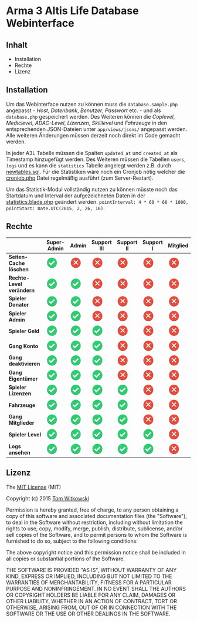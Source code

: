# Arma 3 Altis Life Database Webinterface

## Inhalt

* Installation
* Rechte
* Lizenz

## Installation

Um das Webinterface nutzen zu können muss die ```database.sample.php``` angepasst - *Host*, *Datenbank*, *Benutzer*, *Passwort* etc. - und als ```database.php``` gespeichert werden. Des Weiteren können die *Coplevel*, *Mediclevel*, *ADAC-Level*, *Lizenzen*, *Skilllevel* und *Fahrzeuge* in den entsprechenden JSON-Dateien unter ```app/views/jsons/``` angepasst werden. Alle weiteren Änderungen müssen derzeit noch direkt im Code gemacht werden.

In jeder A3L Tabelle müssen die Spalten ```updated_at``` und ```created_at``` als Timestamp hinzugefügt werden. Des Weiteren müssen die Tabellen ```users```, ```logs``` und es kann die ```statistics``` Tabelle angelegt werden z.B. durch [newtables.sql](https://github.com/Gummibeer/a3l-webinterface/blob/master/newtables.sql). Für die Statistiken wäre noch ein Cronjob nötig welcher die [cronjob.php](https://github.com/Gummibeer/a3l-webinterface/blob/master/cronjob.php) Datei regelmäßig ausführt (zum Server-Restart).
 
 Um das Statistik-Modul vollständig nutzen zu können müsste noch das Startdatum und Interval der aufgezeichneten Daten in der [statistics.blade.php](https://github.com/Gummibeer/a3l-webinterface/blob/master/app/views/statistics.blade.php) geändert werden. ```pointInterval: 4 * 60 * 60 * 1000, pointStart: Date.UTC(2015, 2, 26, 16)```.

## Rechte

|                            | Super-Admin                                                                                | Admin                                                                                        | Support III                                                                                  | Support II                                                                                   | Support I                                                                                    | Mitglied                                                                                     |
|----------------------------|--------------------------------------------------------------------------------------------|----------------------------------------------------------------------------------------------|----------------------------------------------------------------------------------------------|----------------------------------------------------------------------------------------------|----------------------------------------------------------------------------------------------|----------------------------------------------------------------------------------------------|
| **Seiten-Cache löschen**   | ![ja](https://raw.githubusercontent.com/Gummibeer/a3l-webinterface/master/icons/check.png) | ![nein](https://raw.githubusercontent.com/Gummibeer/a3l-webinterface/master/icons/error.png) | ![nein](https://raw.githubusercontent.com/Gummibeer/a3l-webinterface/master/icons/error.png) | ![nein](https://raw.githubusercontent.com/Gummibeer/a3l-webinterface/master/icons/error.png) | ![nein](https://raw.githubusercontent.com/Gummibeer/a3l-webinterface/master/icons/error.png) | ![nein](https://raw.githubusercontent.com/Gummibeer/a3l-webinterface/master/icons/error.png) |
| **Rechte-Level verändern** | ![ja](https://raw.githubusercontent.com/Gummibeer/a3l-webinterface/master/icons/check.png) | ![ja](https://raw.githubusercontent.com/Gummibeer/a3l-webinterface/master/icons/check.png)   | ![nein](https://raw.githubusercontent.com/Gummibeer/a3l-webinterface/master/icons/error.png) | ![nein](https://raw.githubusercontent.com/Gummibeer/a3l-webinterface/master/icons/error.png) | ![nein](https://raw.githubusercontent.com/Gummibeer/a3l-webinterface/master/icons/error.png) | ![nein](https://raw.githubusercontent.com/Gummibeer/a3l-webinterface/master/icons/error.png) |
| **Spieler Donator**        | ![ja](https://raw.githubusercontent.com/Gummibeer/a3l-webinterface/master/icons/check.png) | ![ja](https://raw.githubusercontent.com/Gummibeer/a3l-webinterface/master/icons/check.png)   | ![nein](https://raw.githubusercontent.com/Gummibeer/a3l-webinterface/master/icons/error.png) | ![nein](https://raw.githubusercontent.com/Gummibeer/a3l-webinterface/master/icons/error.png) | ![nein](https://raw.githubusercontent.com/Gummibeer/a3l-webinterface/master/icons/error.png) | ![nein](https://raw.githubusercontent.com/Gummibeer/a3l-webinterface/master/icons/error.png) |
| **Spieler Admin**          | ![ja](https://raw.githubusercontent.com/Gummibeer/a3l-webinterface/master/icons/check.png) | ![ja](https://raw.githubusercontent.com/Gummibeer/a3l-webinterface/master/icons/check.png)   | ![nein](https://raw.githubusercontent.com/Gummibeer/a3l-webinterface/master/icons/error.png) | ![nein](https://raw.githubusercontent.com/Gummibeer/a3l-webinterface/master/icons/error.png) | ![nein](https://raw.githubusercontent.com/Gummibeer/a3l-webinterface/master/icons/error.png) | ![nein](https://raw.githubusercontent.com/Gummibeer/a3l-webinterface/master/icons/error.png) |
| **Spieler Geld**           | ![ja](https://raw.githubusercontent.com/Gummibeer/a3l-webinterface/master/icons/check.png) | ![ja](https://raw.githubusercontent.com/Gummibeer/a3l-webinterface/master/icons/check.png)   | ![ja](https://raw.githubusercontent.com/Gummibeer/a3l-webinterface/master/icons/check.png)   | ![nein](https://raw.githubusercontent.com/Gummibeer/a3l-webinterface/master/icons/error.png) | ![nein](https://raw.githubusercontent.com/Gummibeer/a3l-webinterface/master/icons/error.png) | ![nein](https://raw.githubusercontent.com/Gummibeer/a3l-webinterface/master/icons/error.png) |
| **Gang Konto**             | ![ja](https://raw.githubusercontent.com/Gummibeer/a3l-webinterface/master/icons/check.png) | ![ja](https://raw.githubusercontent.com/Gummibeer/a3l-webinterface/master/icons/check.png)   | ![ja](https://raw.githubusercontent.com/Gummibeer/a3l-webinterface/master/icons/check.png)   | ![nein](https://raw.githubusercontent.com/Gummibeer/a3l-webinterface/master/icons/error.png) | ![nein](https://raw.githubusercontent.com/Gummibeer/a3l-webinterface/master/icons/error.png) | ![nein](https://raw.githubusercontent.com/Gummibeer/a3l-webinterface/master/icons/error.png) |
| **Gang deaktivieren**      | ![ja](https://raw.githubusercontent.com/Gummibeer/a3l-webinterface/master/icons/check.png) | ![ja](https://raw.githubusercontent.com/Gummibeer/a3l-webinterface/master/icons/check.png)   | ![ja](https://raw.githubusercontent.com/Gummibeer/a3l-webinterface/master/icons/check.png)   | ![nein](https://raw.githubusercontent.com/Gummibeer/a3l-webinterface/master/icons/error.png) | ![nein](https://raw.githubusercontent.com/Gummibeer/a3l-webinterface/master/icons/error.png) | ![nein](https://raw.githubusercontent.com/Gummibeer/a3l-webinterface/master/icons/error.png) |
| **Gang Eigentümer**        | ![ja](https://raw.githubusercontent.com/Gummibeer/a3l-webinterface/master/icons/check.png) | ![ja](https://raw.githubusercontent.com/Gummibeer/a3l-webinterface/master/icons/check.png)   | ![ja](https://raw.githubusercontent.com/Gummibeer/a3l-webinterface/master/icons/check.png)   | ![nein](https://raw.githubusercontent.com/Gummibeer/a3l-webinterface/master/icons/error.png) | ![nein](https://raw.githubusercontent.com/Gummibeer/a3l-webinterface/master/icons/error.png) | ![nein](https://raw.githubusercontent.com/Gummibeer/a3l-webinterface/master/icons/error.png) |
| **Spieler Lizenzen**       | ![ja](https://raw.githubusercontent.com/Gummibeer/a3l-webinterface/master/icons/check.png) | ![ja](https://raw.githubusercontent.com/Gummibeer/a3l-webinterface/master/icons/check.png)   | ![ja](https://raw.githubusercontent.com/Gummibeer/a3l-webinterface/master/icons/check.png)   | ![ja](https://raw.githubusercontent.com/Gummibeer/a3l-webinterface/master/icons/check.png)   | ![nein](https://raw.githubusercontent.com/Gummibeer/a3l-webinterface/master/icons/error.png) | ![nein](https://raw.githubusercontent.com/Gummibeer/a3l-webinterface/master/icons/error.png) |
| **Fahrzeuge**              | ![ja](https://raw.githubusercontent.com/Gummibeer/a3l-webinterface/master/icons/check.png) | ![ja](https://raw.githubusercontent.com/Gummibeer/a3l-webinterface/master/icons/check.png)   | ![ja](https://raw.githubusercontent.com/Gummibeer/a3l-webinterface/master/icons/check.png)   | ![ja](https://raw.githubusercontent.com/Gummibeer/a3l-webinterface/master/icons/check.png)   | ![nein](https://raw.githubusercontent.com/Gummibeer/a3l-webinterface/master/icons/error.png) | ![nein](https://raw.githubusercontent.com/Gummibeer/a3l-webinterface/master/icons/error.png) |
| **Gang Mitglieder**        | ![ja](https://raw.githubusercontent.com/Gummibeer/a3l-webinterface/master/icons/check.png) | ![ja](https://raw.githubusercontent.com/Gummibeer/a3l-webinterface/master/icons/check.png)   | ![ja](https://raw.githubusercontent.com/Gummibeer/a3l-webinterface/master/icons/check.png)   | ![ja](https://raw.githubusercontent.com/Gummibeer/a3l-webinterface/master/icons/check.png)   | ![nein](https://raw.githubusercontent.com/Gummibeer/a3l-webinterface/master/icons/error.png) | ![nein](https://raw.githubusercontent.com/Gummibeer/a3l-webinterface/master/icons/error.png) |
| **Spieler Level**          | ![ja](https://raw.githubusercontent.com/Gummibeer/a3l-webinterface/master/icons/check.png) | ![ja](https://raw.githubusercontent.com/Gummibeer/a3l-webinterface/master/icons/check.png)   | ![ja](https://raw.githubusercontent.com/Gummibeer/a3l-webinterface/master/icons/check.png)   | ![ja](https://raw.githubusercontent.com/Gummibeer/a3l-webinterface/master/icons/check.png)   | ![ja](https://raw.githubusercontent.com/Gummibeer/a3l-webinterface/master/icons/check.png)   | ![nein](https://raw.githubusercontent.com/Gummibeer/a3l-webinterface/master/icons/error.png) |
| **Logs ansehen**           | ![ja](https://raw.githubusercontent.com/Gummibeer/a3l-webinterface/master/icons/check.png) | ![ja](https://raw.githubusercontent.com/Gummibeer/a3l-webinterface/master/icons/check.png)   | ![ja](https://raw.githubusercontent.com/Gummibeer/a3l-webinterface/master/icons/check.png)   | ![ja](https://raw.githubusercontent.com/Gummibeer/a3l-webinterface/master/icons/check.png)   | ![ja](https://raw.githubusercontent.com/Gummibeer/a3l-webinterface/master/icons/check.png)   | ![nein](https://raw.githubusercontent.com/Gummibeer/a3l-webinterface/master/icons/error.png) |

## Lizenz

The [MIT License](http://opensource.org/licenses/MIT) (MIT)

Copyright (c) 2015 [Tom Witkowski](https://github.com/Gummibeer)

Permission is hereby granted, free of charge, to any person obtaining a copy of this software and associated documentation files (the "Software"), to deal in the Software without restriction, including without limitation the rights to use, copy, modify, merge, publish, distribute, sublicense, and/or sell copies of the Software, and to permit persons to whom the Software is furnished to do so, subject to the following conditions:

The above copyright notice and this permission notice shall be included in all copies or substantial portions of the Software.

THE SOFTWARE IS PROVIDED "AS IS", WITHOUT WARRANTY OF ANY KIND, EXPRESS OR IMPLIED, INCLUDING BUT NOT LIMITED TO THE WARRANTIES OF MERCHANTABILITY, FITNESS FOR A PARTICULAR PURPOSE AND NONINFRINGEMENT. IN NO EVENT SHALL THE AUTHORS OR COPYRIGHT HOLDERS BE LIABLE FOR ANY CLAIM, DAMAGES OR OTHER LIABILITY, WHETHER IN AN ACTION OF CONTRACT, TORT OR OTHERWISE, ARISING FROM, OUT OF OR IN CONNECTION WITH THE SOFTWARE OR THE USE OR OTHER DEALINGS IN THE SOFTWARE.